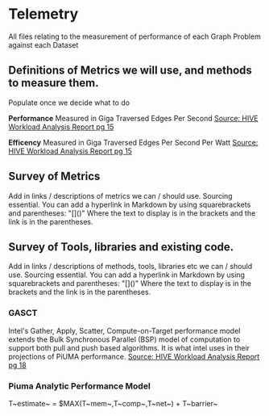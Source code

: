 # Telemetry

All files relating to the measurement of performance of each Graph Problem against each Dataset

## Definitions of Metrics we will use, and methods to measure them. 
Populate once we decide what to do

**Performance** Measured in Giga Traversed Edges Per Second [Source: HIVE Workload Analysis Report pg 15](https://drive.google.com/file/d/1qM5POYo0vB9p-QKb88oNzzED2a7cJdW_/view?usp=drive_link)

**Efficency** Measured in Giga Traversed Edges Per Second Per Watt [Source: HIVE Workload Analysis Report pg 15](https://drive.google.com/file/d/1qM5POYo0vB9p-QKb88oNzzED2a7cJdW_/view?usp=drive_link)

## Survey of Metrics
Add in links / descriptions of metrics we can / should use. Sourcing essential. You can add a hyperlink in Markdown by using squarebrackets and parentheses: "\[\]\(\)" Where the text to display is in the brackets and the link is in the parentheses. 

## Survey of Tools, libraries and existing code. 
Add in links / descriptions of methods, tools, libraries etc we can / should use. Sourcing essential. You can add a hyperlink in Markdown by using squarebrackets and parentheses: "\[\]\(\)" Where the text to display is in the brackets and the link is in the parentheses. 

### GASCT
Intel's Gather, Apply, Scatter,  Compute-on-Target performance model extends the Bulk Synchronous Parallel (BSP) model of computation to support both pull and push based algorithms. It is what intel uses in their projections of PiUMA performance. [Source: HIVE Workload Analysis Report pg 18](https://drive.google.com/file/d/1qM5POYo0vB9p-QKb88oNzzED2a7cJdW_/view?usp=drive_link)

### Piuma Analytic Performance Model

T~estimate~ = $MAX(T~mem~,T~comp~,T~net~) + T~barrier~